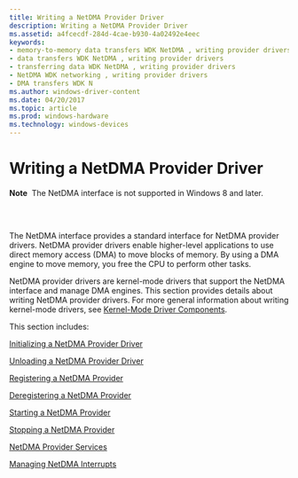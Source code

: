 ```yaml
---
title: Writing a NetDMA Provider Driver
description: Writing a NetDMA Provider Driver
ms.assetid: a4fcecdf-284d-4cae-b930-4a02492e4eec
keywords:
- memory-to-memory data transfers WDK NetDMA , writing provider drivers
- data transfers WDK NetDMA , writing provider drivers
- transferring data WDK NetDMA , writing provider drivers
- NetDMA WDK networking , writing provider drivers
- DMA transfers WDK N
ms.author: windows-driver-content
ms.date: 04/20/2017
ms.topic: article
ms.prod: windows-hardware
ms.technology: windows-devices
---
```


# Writing a NetDMA Provider Driver


**Note**  The NetDMA interface is not supported in Windows 8 and later.

 

## <a href="" id="ddk-writing-a-netdma-provider-driver-ng"></a>


The NetDMA interface provides a standard interface for NetDMA provider drivers. NetDMA provider drivers enable higher-level applications to use direct memory access (DMA) to move blocks of memory. By using a DMA engine to move memory, you free the CPU to perform other tasks.

NetDMA provider drivers are kernel-mode drivers that support the NetDMA interface and manage DMA engines. This section provides details about writing NetDMA provider drivers. For more general information about writing kernel-mode drivers, see [Kernel-Mode Driver Components](https://msdn.microsoft.com/library/windows/hardware/ff553213).

This section includes:

[Initializing a NetDMA Provider Driver](initializing-a-netdma-provider-driver.md)

[Unloading a NetDMA Provider Driver](unloading-a-netdma-provider-driver.md)

[Registering a NetDMA Provider](registering-a-netdma-provider.md)

[Deregistering a NetDMA Provider](deregistering-a-netdma-provider.md)

[Starting a NetDMA Provider](starting-a-netdma-provider.md)

[Stopping a NetDMA Provider](stopping-a-netdma-provider.md)

[NetDMA Provider Services](netdma-provider-services.md)

[Managing NetDMA Interrupts](managing-netdma-interrupts.md)

 

 





